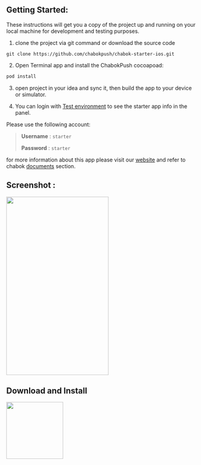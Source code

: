 ## Getting Started:

These instructions will get you a copy of the project up and running on your local machine for development and testing purposes.

1. clone the project via git command or download the source code

`git clone https://github.com/chabokpush/chabok-starter-ios.git`

2. Open Terminal app and install the ChabokPush cocoapoad:

```ruby
pod install
```

3. open project in your idea and sync it, then build the app to your device or simulator.

4. You can login with [Test environment](https://sandbox.push.adpdigital.com/login) to see the starter app info in the panel. 

Please use the following account: 

> **Username** : `starter` 
>
> **Password** : `starter`

for more information about this app please visit our [website](http://chabokpush.com) and refer to chabok [documents](http://doc.chabokpush.com) section.

## Screenshot : 
<img src="https://github.com/chabokpush/chabok-starter-ios/raw/master/starter.png" width="270px" height="470"/>

## Download and Install

<img src="https://github.com/chabokpush/chabok-starter-ios/raw/master/Build/chabok-starter.qr2.png" width="150px" height="150px"/>
